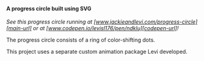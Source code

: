 #### A progress circle built using SVG

_See this progress circle running at [www.jackieandlevi.com/progress-circle][main-url] or at
[www.codepen.io/levisl176/pen/ndklu][codepen-url]!_

The progress circle consists of a ring of color-shifting dots.

This project uses a separate custom animation package Levi developed.


[main-url]: http://jackieandlevi.com/progress-circle
[codepen-url]: http://codepen.io/levisl176/pen/ndklu
